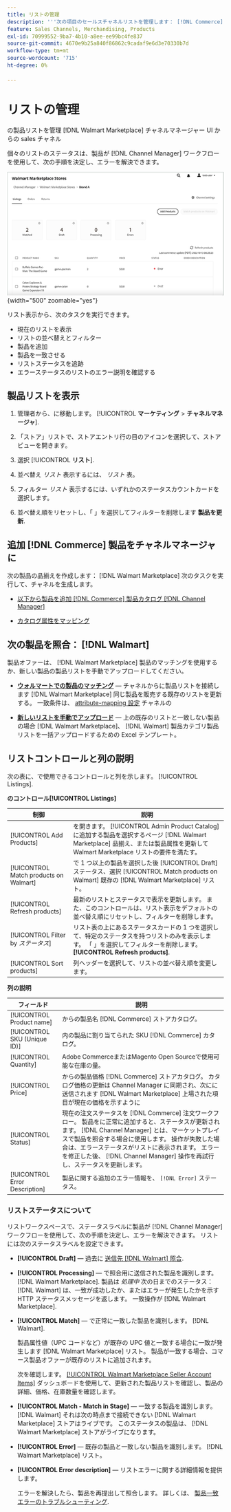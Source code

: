```yaml
---
title: リストの管理
description: '''次の項目のセールスチャネルリストを管理します： [!DNL Commerce] Channel Manager を使用してAdobe CommerceおよびMagento Open Sourceで保存。'
feature: Sales Channels, Merchandising, Products
exl-id: 70999552-9ba7-4b10-a8ee-ee99bc4fe837
source-git-commit: 4670e9b25a840f86862c9cadaf9e6d3e70330b7d
workflow-type: tm+mt
source-wordcount: '715'
ht-degree: 0%

---
```


# リストの管理

の製品リストを管理 [!DNL Walmart Marketplace] チャネルマネージャー UI からの sales チャネル

個々のリストのステータスは、製品が [!DNL Channel Manager] ワークフローを使用して、次の手順を決定し、エラーを解決できます。

![接続されたセールスチャネルのリストページ](assets/listings-dashboard-view.png){width="500" zoomable="yes"}

リスト表示から、次のタスクを実行できます。

* 現在のリストを表示
* リストの並べ替えとフィルター
* 製品を追加
* 製品を一致させる
* リストステータスを追跡
* エラーステータスのリストのエラー説明を確認する

## 製品リストを表示

1. 管理者から、に移動します。 [!UICONTROL **マーケティング** > **チャネルマネージャ**].

1. 「ストア」リストで、ストアエントリ行の目のアイコンを選択して、ストアビューを開きます。

1. 選択 [!UICONTROL **リスト**].

1. 並べ替え *リスト* 表示するには、 *リスト* 表。

1. フィルター *リスト* 表示するには、いずれかのステータスカウントカードを選択します。

1. 並べ替え順をリセットし、「 」を選択してフィルターを削除します **製品を更新**.

## 追加 [!DNL Commerce] 製品をチャネルマネージャに

次の製品の品揃えを作成します： [!DNL Walmart Marketplace] 次のタスクを実行して、チャネルを生成します。

* [以下から製品を追加 [!DNL Commerce] 製品カタログ [!DNL Channel Manager]](add-products-to-channel-store.md)

* [カタログ属性をマッピング](map-catalog-attributes.md#configure-product-attribute-settings)

## 次の製品を照合： [!DNL Walmart]

製品オファーは、 [!DNL Walmart Marketplace] 製品のマッチングを使用するか、新しい製品の製品リストを手動でアップロードしてください。

* **[ウォルマートでの製品のマッチング](connect-listings-to-marketplace.md)** — チャネルからに製品リストを接続します [!DNL Walmart Marketplace] 同じ製品を販売する既存のリストを更新する。 一致条件は、 [attribute-mapping 設定](map-catalog-attributes.md) チャネルの

* **[新しいリストを手動でアップロード](connect-listings-to-marketplace.md#upload-new-product-listings)** — 上の既存のリストと一致しない製品の場合 [!DNL Walmart Marketplace]、 [!DNL Walmart] 製品カテゴリ製品リストを一括アップロードするための Excel テンプレート。

## リストコントロールと列の説明

次の表に、で使用できるコントロールと列を示します。 [!UICONTROL Listings].

**のコントロール[!UICONTROL Listings]**

| **制御** | **説明** |
|----------------------------------------|-------------------------------------------------------------------------------------------------------------------------------------------------------------------------------------------------------------------|
| [!UICONTROL Add Products] | を開きます。 [!UICONTROL Admin Product Catalog] に追加する製品を選択するページ [!DNL Walmart Marketplace] 品揃え、または製品属性を更新して Walmart Marketplace リストの要件を満たす。 |
| [!UICONTROL Match products on Walmart] | で 1 つ以上の製品を選択した後 [!UICONTROL Draft] ステータス、選択 [!UICONTROL Match products on Walmart] 既存の [!DNL Walmart Marketplace] リスト。 |
| [!UICONTROL Refresh products] | 最新のリストとステータスで表示を更新します。 また、このコントロールは、リスト表示をデフォルトの並べ替え順にリセットし、フィルターを削除します。 |
| [!UICONTROL Filter by *ステータス*] | リスト表の上にあるステータスカードの 1 つを選択して、特定のステータスを持つリストのみを表示します。 「 」を選択してフィルターを削除します。 **[!UICONTROL Refresh products]**. |
| [!UICONTROL Sort products] | 列ヘッダーを選択して、リストの並べ替え順を変更します。 |


**列の説明**

| **フィールド** | **説明** |
|--------------------------------|-------------------------------------------------------------------------------------------------------------------------------------------------------------------------------------------------------------------------------------------------------------------------------------------------------------------------------------------------------------------|
| [!UICONTROL Product name] | からの製品名 [!DNL Commerce] ストアカタログ。 |
| [!UICONTROL SKU (Unique ID)] | 内の製品に割り当てられた SKU [!DNL Commerce] カタログ。 |
| [!UICONTROL  Quantity] | Adobe CommerceまたはMagento Open Sourceで使用可能な在庫の量。 |
| [!UICONTROL Price] | からの製品価格 [!DNL Commerce] ストアカタログ。 カタログ価格の更新は Channel Manager に同期され、次にに送信されます [!DNL Walmart Marketplace]  上場された項目が現在の価格を示すように |
| [!UICONTROL Status] | 現在の注文ステータスを [!DNL Commerce] 注文ワークフロー。 製品をに正常に追加すると、ステータスが更新されます。 [!DNL Channel Manager] とは、マーケットプレイスで製品を照合する場合に使用します。 操作が失敗した場合は、エラーステータスがリストに表示されます。 エラーを修正した後、 [!DNL Channel Manager] 操作を再試行し、ステータスを更新します。 |
| [!UICONTROL Error Description] | 製品に関する追加のエラー情報を、 `[!DNL Error]` ステータス。 |

### リストステータスについて

リストワークスペースで、ステータスラベルに製品が [!DNL Channel Manager] ワークフローを使用して、次の手順を決定し、エラーを解決できます。 リストには次のステータスラベルを設定できます。

* **[!UICONTROL Draft]** — 過去に [送信先 [!DNL Walmart] 照合](connect-listings-to-marketplace.md#match-products).

* **[!UICONTROL Processing]** — で照合用に送信された製品を識別します。 [!DNL Walmart Marketplace]. 製品は *処理中* 次の日までのステータス： [!DNL Walmart] は、一致が成功したか、またはエラーが発生したかを示す HTTP ステータスメッセージを返します。 一致操作が [!DNL Walmart Marketplace].

* **[!UICONTROL Match]** — で正常に一致した製品を識別します。 [!DNL Walmart].

  製品属性値（UPC コードなど）が既存の UPC 値と一致する場合に一致が発生します [!DNL Walmart Marketplace] リスト。 製品が一致する場合、コマース製品オファーが既存のリストに追加されます。

  次を確認します。 [[!UICONTROL Walmart Marketplace Seller Account Items]](https://seller.walmart.com/items-and-inventory/manage-items) ダッシュボードを使用して、更新された製品リストを確認し、製品の詳細、価格、在庫数量を確認します。

* **[!UICONTROL Match - Match in Stage]** — 一致する製品を識別します。 [!DNL Walmart] それは次の時点まで接続できない [!DNL Walmart Marketplace] ストアはライブです。 このステータスの製品は、 [!DNL Walmart Marketplace] ストアがライブになります。

* **[!UICONTROL Error]** — 既存の製品と一致しない製品を識別します。 [!DNL Walmart Marketplace] リスト。

* **[!UICONTROL Error description]** — リストエラーに関する詳細情報を提供します。

  エラーを解決したら、製品を再提出して照合します。 詳しくは、 [製品一致エラーのトラブルシューティング](connect-listings-to-marketplace.md#troubleshoot-product-match-errors).

